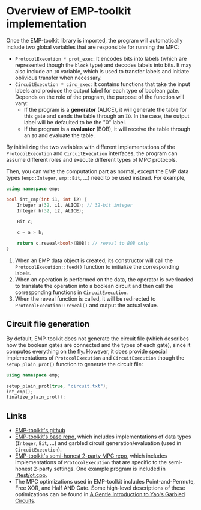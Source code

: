 # Overview of EMP-toolkit implementation

Once the EMP-toolkit library is imported, the program will automatically include two global variables that are responsible for running the MPC:

- `ProtocolExecution * prot_exec`: It encodes bits into labels (which are represented though the `block` type) and decodes labels into bits. It may also include an `IO` variable, which is used to transfer labels and initiate oblivious transfer when necessary.
- `CircuitExecution * circ_exec`: It contains functions that take the input labels and produce the output label for each type of boolean gate. Depends on the role of the program, the purpose of the function will vary:
  - If the program is a **generator** (ALICE), it will generate the table for this gate and sends the table through an `IO`. In the case, the output label will be defaulted to be the "0" label.
  - If the program is a **evaluator** (BOB), it will receive the table through an `IO` and evaluate the table. 

By initializing the two variables with different implementations of the `ProtocolExecution` and `CircuitExecution` interfaces, the program can assume different roles and execute different types of MPC protocols.

Then, you can write the computation part as normal, except the EMP data types (`emp::Integer`, `emp::Bit`, ...) need to be used instead. For example, 

```c++
using namespace emp;

bool int_cmp(int i1, int i2) {
    Integer a(32, i1, ALICE); // 32-bit integer
    Integer b(32, i2, ALICE);

    Bit c;

    c = a > b;

    return c.reveal<bool>(BOB); // reveal to BOB only
}
```


1. When an EMP data object is created, its constructor will call the `ProtocolExecution::feed()` function to initialize the corresponding labels. 
2. When an operation is performed on the data, the operator is overloaded to translate the operation into a boolean circuit and then call the corresponding functions in `CircuitExecution`.
3. When the reveal function is called, it will be redirected to `ProtocolExecution::reveal()` and output the actual value.

## Circuit file generation

By default, EMP-toolkit does not generate the circuit file (which describes how the boolean gates are connected and the types of each gate), since it computes everything on the fly. However, it does provide special implementations of `ProtocolExecution` and `CircuitExecution` though the `setup_plain_prot()` function to generate the circuit file:

```c++
using namespace emp;

setup_plain_prot(true, "circuit.txt");
int_cmp();
finalize_plain_prot();
```

## Links

- [EMP-toolkit's github](https://github.com/emp-toolkit)
- [EMP-toolkit's base repo](https://github.com/emp-toolkit/emp-tool), which includes implementations of data types (`Integer`, `Bit`, ...) and garbled circuit generation/evaluation (used in `CircuitExecution`). 
- [EMP-toolkit's semi-honest 2-party MPC repo](https://github.com/emp-toolkit/emp-sh2pc), which includes implementations of `ProtocolExecution` that are specific to the semi-honest 2-party settings. One example program is included in [./test/ot.cpp](test/ot.cpp).
- The MPC optimizations used in EMP-toolkit includes Point-and-Permute, Free XOR, and Half AND Gate. Some high-level descriptions of these optimizations can be found in [A Gentle Introduction to Yao's Garbled Circuits](http://web.mit.edu/sonka89/www/papers/2017ygc.pdf).
